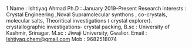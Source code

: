 1.Name :  Ishtiyaq Ahmad
Ph.D : January  2019-Present
Research interests : Crystal Engineering ,Noval Supramolecular synthons , co-crystals, molecular salts, Theoritical investigations ( crystal explorer). crystallographic investigations- crystal packing,
B.sc : University of Kashmir, Srinagar.
M.sc : Jiwaji University, Gwalior.
Email : Ishtiyaq.chem@gmail.com
Mob : 9682518074

